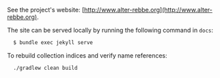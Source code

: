 See the project's website: [http://www.alter-rebbe.org](http://www.alter-rebbe.org).

The site can be served locally by running the following command in `docs`:
```groovy
  $ bundle exec jekyll serve
```

To rebuild collection indices and verify name references:
```
  ./gradlew clean build
```
